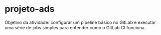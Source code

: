 # projeto-ads
Objetivo da atividade: configurar um pipeline básico no GitLab 
e executar uma série de jobs simples para entender como o GitLab CI funciona.
